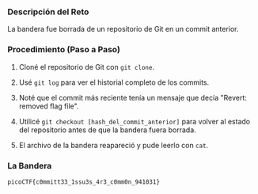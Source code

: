 
### Descripción del Reto

La bandera fue borrada de un repositorio de Git en un commit anterior.

### Procedimiento (Paso a Paso)

1. Cloné el repositorio de Git con `git clone`.
    
2. Usé `git log` para ver el historial completo de los commits.
    
3. Noté que el commit más reciente tenía un mensaje que decía "Revert: removed flag file".
    
4. Utilicé `git checkout [hash_del_commit_anterior]` para volver al estado del repositorio antes de que la bandera fuera borrada.
    
5. El archivo de la bandera reapareció y pude leerlo con `cat`.
    

### La Bandera

`picoCTF{c0mmitt33_1ssu3s_4r3_c0mm0n_941031}`